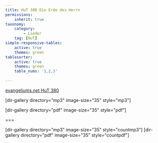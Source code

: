 ```yaml
---
title: HuT 380 Die Erde des Herrn
permissions:
    inherit: true
taxonomy:
    category:
        - Lieder
    tag: [HuT]
simple-responsive-tables:
    active: true
    themes: green
tablesorter:
    active: true
    themes: green
    table_nums: '1,2,3'
    
---
```


<i class="fa fa-external-link fa-lg"></i><a target="_blank" href="https://www.evangeliums.net/lieder/lied_die_erde_ist_des_herrn.html">evangeliums.net HuT 380</a>

					

[dir-gallery directory="mp3" image-size="35" style="mp3"]

[dir-gallery directory="pdf" image-size="35" style="pdf"]

===

[dir-gallery directory="mp3" image-size="35" style="countmp3"]
[dir-gallery directory="pdf" image-size="35" style="countpdf"]